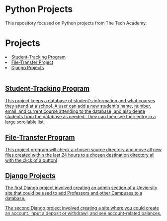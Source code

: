 # Python Projects
<p>This repository focused on Python projects from The Tech Academy.</p>

# Projects
<li><a href="https://github.com/ethantl-1511/python-projects/tree/main/student-tracking-project"> Student-Tracking Program </li>
<li><a href="https://github.com/ethantl-1511/python-projects/tree/main/file-transfer-project"> File-Transfer Project </li>
<li><a href="https://github.com/ethantl-1511/python-projects/tree/main/file-transfer-project"> Django Projects </li>

<br>
<h2>Student-Tracking Program</h2>
<p>This project keeps a database of student's information and what courses they attend at a school. A user can add a new student's name, number, email, and current course attending to the database, and also delete students from the database as needed. They can then see their entry in a large scrollable list.</p>

<h2>File-Transfer Program</h2>
<p>This project program will check a chosen source directory and move all new files created within the last 24 hours to a chosen destination directory all with the click of a button!</p>

<h2>Django Projects</h2>
<p>The first Django project involved creating an admin section of a Unviersity site that could be used to add Professors and other Campuses to a database.</p>
<p>The second Django project involved creating a site where you could create an account, input a deposit or withdrawl, and see account-related balances.</p>
